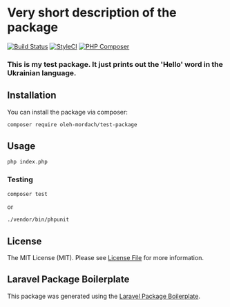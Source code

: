 # Very short description of the package

[![Build Status](https://travis-ci.com/oleh-mordach/test-package.svg?branch=main)](https://travis-ci.com/oleh-mordach/test-package) 
[![StyleCI](https://github.styleci.io/repos/383125965/shield?branch=main)](https://github.styleci.io/repos/383125965?branch=main)
[![PHP Composer](https://github.com/oleh-mordach/test-package/actions/workflows/php.yml/badge.svg?branch=main)](https://github.com/oleh-mordach/test-package/actions/workflows/php.yml)

### This is my test package. It just prints out the 'Hello' word in the Ukrainian language.


## Installation

You can install the package via composer:

```bash
composer require oleh-mordach/test-package
```

## Usage

```php
php index.php
```

### Testing

```bash
composer test
```
or
```bash
./vendor/bin/phpunit
```

## License

The MIT License (MIT). Please see [License File](LICENSE.md) for more information.

## Laravel Package Boilerplate

This package was generated using the [Laravel Package Boilerplate](https://laravelpackageboilerplate.com).
